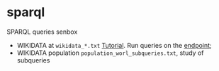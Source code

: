 # sparql

SPARQL queries senbox

- WIKIDATA at `wikidata_*.txt` [Tutorial](https://www.youtube.com/watch?v=b3ft3CzkLYk&ab_channel=WikimedianinResidence-UniversityofEdinburgh). Run queries on the [endpoint](https://query.wikidata.org/);
- WIKIDATA population `population_worl_subqueries.txt`, study of subqueries
